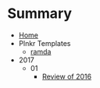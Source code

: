 # Summary

* [Home](README.md)
* Plnkr Templates
    * [ramda](plnkr-templates/ramda.md)
* 2017
    * 01
        * [Review of 2016](2017/01/02/2016-review/README.md)

